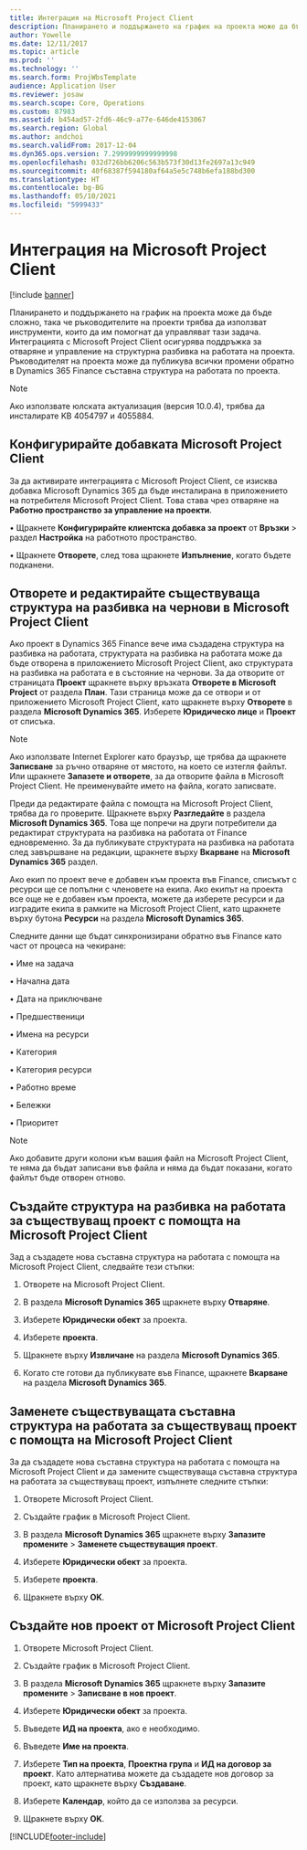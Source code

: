 ```yaml
---
title: Интеграция на Microsoft Project Client
description: Планирането и поддържането на график на проекта може да бъде сложно, така че ръководителите на проекти трябва да използват инструменти, които да им помогнат да управляват тази задача. Интеграцията с Microsoft Project Client осигурява поддръжка за отваряне и управление на структурна разбивка на работата на проекта.
author: Yowelle
ms.date: 12/11/2017
ms.topic: article
ms.prod: ''
ms.technology: ''
ms.search.form: ProjWbsTemplate
audience: Application User
ms.reviewer: josaw
ms.search.scope: Core, Operations
ms.custom: 87983
ms.assetid: b454ad57-2fd6-46c9-a77e-646de4153067
ms.search.region: Global
ms.author: andchoi
ms.search.validFrom: 2017-12-04
ms.dyn365.ops.version: 7.2999999999999998
ms.openlocfilehash: 032d726bb6206c563b573f30d13fe2697a13c949
ms.sourcegitcommit: 40f68387f594180af64a5e5c748b6efa188bd300
ms.translationtype: HT
ms.contentlocale: bg-BG
ms.lasthandoff: 05/10/2021
ms.locfileid: "5999433"
---
```

# <a name="microsoft-project-client-integration"></a>Интеграция на Microsoft Project Client

[!include [banner](../includes/banner.md)]

Планирането и поддържането на график на проекта може да бъде сложно, така че ръководителите на проекти трябва да използват инструменти, които да им помогнат да управляват тази задача. Интеграцията с Microsoft Project Client осигурява поддръжка за отваряне и управление на структурна разбивка на работата на проекта. Ръководителят на проекта може да публикува всички промени обратно в Dynamics 365 Finance съставна структура на работата по проекта.

> [!NOTE]
> Ако използвате юлската актуализация (версия 10.0.4), трябва да инсталирате KB 4054797 и 4055884.

## <a name="configure-the-microsoft-project-client-add-in"></a>Конфигурирайте добавката Microsoft Project Client
За да активирате интеграцията с Microsoft Project Client, се изисква добавка Microsoft Dynamics 365 да бъде инсталирана в приложението на потребителя Microsoft Project Client. Това става чрез отваряне на **Работно пространство за управление на проекти**.

• Щракнете **Конфигурирайте клиентска добавка за проект** от **Връзки** > раздел **Настройка** на работното пространство.

• Щракнете **Отворете**, след това щракнете **Изпълнение**, когато бъдете подканени.

## <a name="open-and-edit-an-existing-draft-work-breakdown-structure-in-microsoft-project-client"></a>Отворете и редактирайте съществуваща структура на разбивка на чернови в Microsoft Project Client
Ако проект в Dynamics 365 Finance вече има създадена структура на разбивка на работата, структурата на разбивка на работата може да бъде отворена в приложението Microsoft Project Client, ако структурата на разбивка на работата е в състояние на чернови. За да отворите от страницата **Проект** щракнете върху връзката **Отворете в Microsoft Project** от раздела **План**. Тази страница може да се отвори и от приложението Microsoft Project Client, като щракнете върху **Отворете** в раздела **Microsoft Dynamics 365**. Изберете **Юридическо лице** и **Проект** от списъка.

> [!NOTE]
> Ако използвате Internet Explorer като браузър, ще трябва да щракнете **Записване** за ръчно отваряне от мястото, на което се изтегля файлът. Или щракнете **Запазете и отворете**, за да отворите файла в Microsoft Project Client. Не преименувайте името на файла, когато записвате.

Преди да редактирате файла с помощта на Microsoft Project Client, трябва да го проверите. Щракнете върху **Разгледайте** в раздела **Microsoft Dynamics 365**. Това ще попречи на други потребители да редактират структурата на разбивка на работата от Finance едновременно. За да публикувате структурата на разбивка на работата след завършване на редакции, щракнете върху **Вкарване** на **Microsoft Dynamics 365** раздел.

Ако екип по проект вече е добавен към проекта във Finance, списъкът с ресурси ще се попълни с членовете на екипа. Ако екипът на проекта все още не е добавен към проекта, можете да изберете ресурси и да изградите екипа в рамките на Microsoft Project Client, като щракнете върху бутона **Ресурси** на раздела **Microsoft Dynamics 365**. 

Следните данни ще бъдат синхронизирани обратно във Finance като част от процеса на чекиране:

•   Име на задача

•   Начална дата

•   Дата на приключване

•   Предшественици

•   Имена на ресурси

•   Категория

•   Категория ресурси

•   Работно време

•   Бележки

•   Приоритет

> [!NOTE]
> Ако добавите други колони към вашия файл на Microsoft Project Client, те няма да бъдат записани във файла и няма да бъдат показани, когато файлът бъде отворен отново.

## <a name="create-the-work-breakdown-structure-for-an-existing-project-using-microsoft-project-client"></a>Създайте структура на разбивка на работата за съществуващ проект с помощта на Microsoft Project Client
Зад а създадете нова съставна структура на работата с помощта на Microsoft Project Client, следвайте тези стъпки:


1.  Отворете на Microsoft Project Client.

2.  В раздела **Microsoft Dynamics 365** щракнете върху **Отваряне**.

3.  Изберете **Юридически обект** за проекта.

4.  Изберете **проекта**.

5.  Щракнете върху **Извличане** на раздела **Microsoft Dynamics 365**.

6.  Когато сте готови да публикувате във Finance, щракнете **Вкарване** на раздела **Microsoft Dynamics 365**.

## <a name="replace-the-existing-work-breakdown-structure-for-an-existing-project-using-microsoft-project-client"></a>Заменете съществуващата съставна структура на работата за съществуващ проект с помощта на Microsoft Project Client
За да създадете нова съставна структура на работата с помощта на Microsoft Project Client и да замените съществуваща съставна структура на работата за съществуващ проект, изпълнете следните стъпки:

1.  Отворете Microsoft Project Client.

2.  Създайте график в Microsoft Project Client.

3.  В раздела **Microsoft Dynamics 365** щракнете върху **Запазите промените** > **Заменете съществуващия проект**.

4.  Изберете **Юридически обект** за проекта.

5.  Изберете **проекта**.

6.  Щракнете върху **OK**.

## <a name="create-a-new-project-from-within-microsoft-project-client"></a>Създайте нов проект от Microsoft Project Client


1.  Отворете Microsoft Project Client.

2.  Създайте график в Microsoft Project Client.

3.  В раздела **Microsoft Dynamics 365** щракнете върху **Запазите промените** > **Записване в нов проект**.

4.  Изберете **Юридически обект** за проекта.

5.  Въведете **ИД на проекта**, ако е необходимо.

6.  Въведете **Име на проекта**.

7.  Изберете **Тип на проекта**, **Проектна група** и **ИД на договор за проект**. Като алтернатива можете да създадете нов договор за проект, като щракнете върху **Създаване**.

8.  Изберете **Календар**, който да се използва за ресурси.

11. Щракнете върху **OK**.


[!INCLUDE[footer-include](../includes/footer-banner.md)]